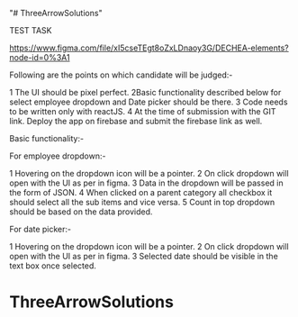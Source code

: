 "# ThreeArrowSolutions" 
 
 <!-- completed the given task -->

 TEST TASK

https://www.figma.com/file/xI5cseTEgt8oZxLDnaoy3G/DECHEA-elements?node-id=0%3A1

Following are the points on which candidate will be judged:-

1 The UI should be pixel perfect.
2Basic functionality described below for select employee dropdown and Date picker should be there.
3 Code needs to be written only with reactJS.
4 At the time of submission with the GIT link. Deploy the app on firebase and submit the firebase link as well.

Basic functionality:-


For employee dropdown:-

1 Hovering on the dropdown icon will be a pointer.
2 On click dropdown will open with the UI as per in figma.
3 Data in the dropdown will be passed in the form of JSON.
4 When clicked on a parent category all checkbox it should select all the sub items and vice versa.
5 Count in top dropdown should be based on the data provided.

For date picker:-

1 Hovering on the dropdown icon will be a pointer.
2 On click dropdown will open with the UI as per in figma.
3 Selected date should be visible in the text box once selected.

# ThreeArrowSolutions
